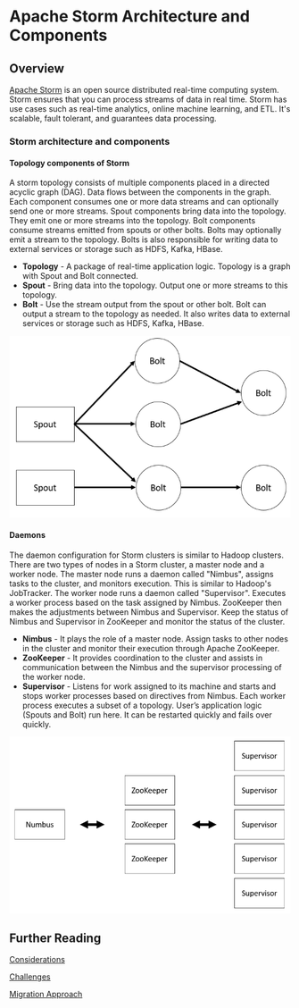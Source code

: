 
# Apache Storm Architecture and Components

## Overview
[Apache Storm](https://storm.apache.org/) is an open source distributed real-time computing system. Storm ensures that you can process streams of data in real time. Storm has use cases such as real-time analytics, online machine learning, and ETL. It's scalable, fault tolerant, and guarantees data processing.

### **Storm architecture and components**

#### Topology components of Storm

A storm topology consists of multiple components placed in a directed acyclic graph (DAG). Data flows between the components in the graph. Each component consumes one or more data streams and can optionally send one or more streams.
Spout components bring data into the topology. They emit one or more streams into the topology.
Bolt components consume streams emitted from spouts or other bolts. Bolts may optionally emit a stream to the topology. Bolts is also responsible for writing data to external services or storage such as HDFS, Kafka, HBase.

- **Topology** - A package of real-time application logic. Topology is a graph with Spout and Bolt connected.
- **Spout** - Bring data into the topology. Output one or more streams to this topology.
- **Bolt** - Use the stream output from the spout or other bolt. Bolt can output a stream to the topology as needed. It also writes data to external services or storage such as HDFS, Kafka, HBase.

![Storm Components](../images/apache-storm-components.png)


#### Daemons

The daemon configuration for Storm clusters is similar to Hadoop clusters. There are two types of nodes in a Storm cluster, a master node and a worker node. The master node runs a daemon called "Nimbus", assigns tasks to the cluster, and monitors execution. This is similar to Hadoop's JobTracker. The worker node runs a daemon called "Supervisor". Executes a worker process based on the task assigned by Nimbus. ZooKeeper then makes the adjustments between Nimbus and Supervisor. Keep the status of Nimbus and Supervisor in ZooKeeper and monitor the status of the cluster. 

- **Nimbus** - It plays the role of a master node. Assign tasks to other nodes in the cluster and monitor their execution through Apache ZooKeeper. 
- **ZooKeeper** - It provides coordination to the cluster and assists in communication between the Nimbus and the supervisor processing of the worker node. 
- **Supervisor** - Listens for work assigned to its machine and starts and stops worker processes based on directives from Nimbus. Each worker process executes a subset of a topology. User’s application logic (Spouts and Bolt) run here. It can be restarted quickly and fails over quickly.


![Storm Daemons](../images/storm-diagram-nimbus.png)

## Further Reading

[Considerations](considerations.md)

[Challenges](challenges.md)

[Migration Approach](migration-approach.md)

